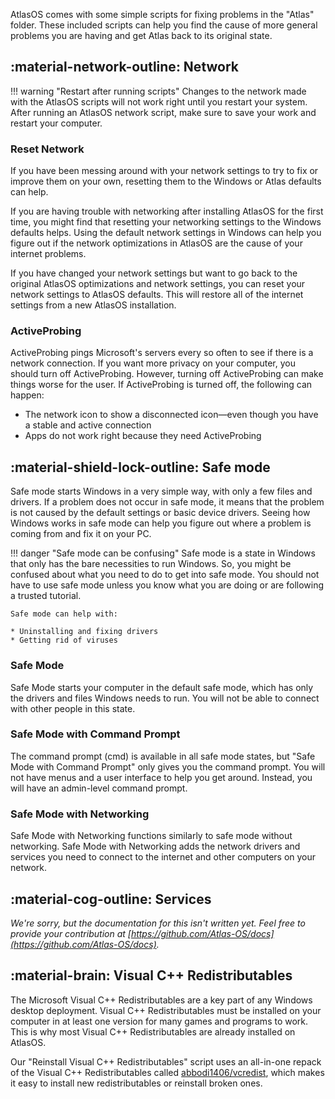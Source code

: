 AtlasOS comes with some simple scripts for fixing problems in the "Atlas" folder. These included scripts can help you find the cause of more general problems you are having and get Atlas back to its original state.

## :material-network-outline: Network

!!! warning "Restart after running scripts"
    Changes to the network made with the AtlasOS scripts will not work right until you restart your system. After running an AtlasOS network script, make sure to save your work and restart your computer.

### Reset Network

If you have been messing around with your network settings to try to fix or improve them on your own, resetting them to the Windows or Atlas defaults can help.

If you are having trouble with networking after installing AtlasOS for the first time, you might find that resetting your networking settings to the Windows defaults helps. Using the default network settings in Windows can help you figure out if the network optimizations in AtlasOS are the cause of your internet problems.

If you have changed your network settings but want to go back to the original AtlasOS optimizations and network settings, you can reset your network settings to AtlasOS defaults. This will restore all of the internet settings from a new AtlasOS installation.

### ActiveProbing

ActiveProbing pings Microsoft's servers every so often to see if there is a network connection. If you want more privacy on your computer, you should turn off ActiveProbing. However, turning off ActiveProbing can make things worse for the user. If ActiveProbing is turned off, the following can happen:

* The network icon to show a disconnected icon—even though you have a stable and active connection
* Apps do not work right because they need ActiveProbing

## :material-shield-lock-outline: Safe mode

Safe mode starts Windows in a very simple way, with only a few files and drivers. If a problem does not occur in safe mode, it means that the problem is not caused by the default settings or basic device drivers. Seeing how Windows works in safe mode can help you figure out where a problem is coming from and fix it on your PC.

!!! danger "Safe mode can be confusing"
    Safe mode is a state in Windows that only has the bare necessities to run Windows. So, you might be confused about what you need to do to get into safe mode. You should not have to use safe mode unless you know what you are doing or are following a trusted tutorial.

    Safe mode can help with:

    * Uninstalling and fixing drivers
    * Getting rid of viruses

### Safe Mode

Safe Mode starts your computer in the default safe mode, which has only the drivers and files Windows needs to run. You will not be able to connect with other people in this state.

### Safe Mode with Command Prompt

The command prompt (cmd) is available in all safe mode states, but "Safe Mode with Command Prompt" only gives you the command prompt. You will not have menus and a user interface to help you get around. Instead, you will have an admin-level command prompt.

### Safe Mode with Networking

Safe Mode with Networking functions similarly to safe mode without networking. Safe Mode with Networking adds the network drivers and services you need to connect to the internet and other computers on your network.

## :material-cog-outline: Services

*We're sorry, but the documentation for this isn't written yet. Feel free to provide your contribution at [https://github.com/Atlas-OS/docs](https://github.com/Atlas-OS/docs).*

## :material-brain: Visual C++ Redistributables

The Microsoft Visual C++ Redistributables are a key part of any Windows desktop deployment. Visual C++ Redistributables must be installed on your computer in at least one version for many games and programs to work. This is why most Visual C++ Redistributables are already installed on AtlasOS.

Our "Reinstall Visual C++ Redistributables" script uses an all-in-one repack of the Visual C++ Redistributables called [abbodi1406/vcredist](https://github.com/abbodi1406/vcredist), which makes it easy to install new redistributables or reinstall broken ones.